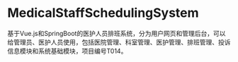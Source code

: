 # MedicalStaffSchedulingSystem
基于Vue.js和SpringBoot的医护人员排班系统，分为用户网页和管理后台，可以给管理员、医护人员使用，包括医院管理、科室管理、医护管理、排班管理、投诉信息模块和系统基础模块，项目编号T014。
